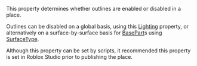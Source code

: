 This property determines whether outlines are enabled or disabled in a place.

Outlines can be disabled on a global basis, using this [Lighting](https://developer.roblox.com/en-us/api-reference/class/Lighting) property, or alternatively on a surface-by-surface basis for [BasePart](https://developer.roblox.com/en-us/api-reference/class/BasePart)s using [SurfaceType](https://developer.roblox.com/en-us/api-reference/enum/SurfaceType).

Although this property can be set by scripts, it recommended this property is set in Roblox Studio prior to publishing the place.